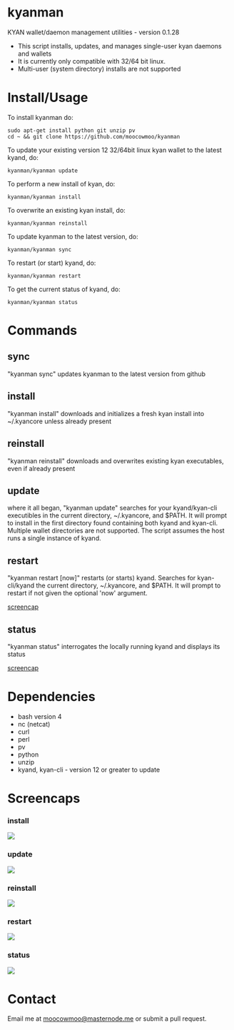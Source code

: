 # kyanman

KYAN wallet/daemon management utilities - version 0.1.28

* This script installs, updates, and manages single-user kyan daemons and wallets
* It is currently only compatible with 32/64 bit linux.
* Multi-user (system directory) installs are not supported

# Install/Usage

To install kyanman do:

    sudo apt-get install python git unzip pv
    cd ~ && git clone https://github.com/moocowmoo/kyanman

To update your existing version 12 32/64bit linux kyan wallet to the latest
kyand, do:

    kyanman/kyanman update

To perform a new install of kyan, do:

    kyanman/kyanman install

To overwrite an existing kyan install, do:

    kyanman/kyanman reinstall

To update kyanman to the latest version, do:

    kyanman/kyanman sync

To restart (or start) kyand, do:

    kyanman/kyanman restart

To get the current status of kyand, do:

    kyanman/kyanman status


# Commands

## sync

"kyanman sync" updates kyanman to the latest version from github

## install

"kyanman install" downloads and initializes a fresh kyan install into ~/.kyancore
unless already present

## reinstall

"kyanman reinstall" downloads and overwrites existing kyan executables, even if
already present

## update

where it all began, "kyanman update" searches for your kyand/kyan-cli
executibles in the current directory, ~/.kyancore, and $PATH.  It will prompt
to install in the first directory found containing both kyand and kyan-cli.
Multiple wallet directories are not supported. The script assumes the host runs
a single instance of kyand.

## restart

"kyanman restart [now]" restarts (or starts) kyand. Searches for kyan-cli/kyand
the current directory, ~/.kyancore, and $PATH. It will prompt to restart if not
given the optional 'now' argument.

<a href="#restart-1">screencap</a>

## status

"kyanman status" interrogates the locally running kyand and displays its status

<a href="#status-1">screencap</a>

# Dependencies

* bash version 4
* nc (netcat)
* curl
* perl
* pv
* python
* unzip
* kyand, kyan-cli - version 12 or greater to update

# Screencaps

### install

<img src="https://raw.githubusercontent.com/moocowmoo/kyanman/master/screencaps/kyanman_0.1-install.png">

### update

<img src="https://raw.githubusercontent.com/moocowmoo/kyanman/master/screencaps/kyanman_0.1-update.png">

### reinstall

<img src="https://raw.githubusercontent.com/moocowmoo/kyanman/master/screencaps/kyanman_0.1-reinstall.png">

### restart

<img src="https://raw.githubusercontent.com/moocowmoo/kyanman/master/screencaps/kyanman_0.1-restart.png">

### status

<img src="https://raw.githubusercontent.com/moocowmoo/kyanman/master/screencaps/kyanman_0.1-status.png">

# Contact

Email me at moocowmoo@masternode.me or submit a pull request.
